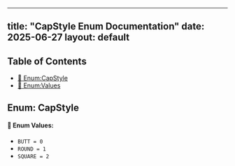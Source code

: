 <!-- Formatted by A³BS formatter.py -->
<!-- Generated by A³BS document.py -->
---
title: "CapStyle Enum Documentation"
date: 2025-06-27
layout: default
---

## Table of Contents
- [🔧 Enum:CapStyle](#enum-capstyle)
- [🔧 Enum:Values](#enum-values)
## Enum: CapStyle
#### 📝 Enum Values:
<a name="enum-values"></a>
  - `BUTT = 0`
  - `ROUND = 1`
  - `SQUARE = 2`